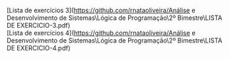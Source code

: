 [Lista de exercícios 3](https://github.com/rnataoliveira/Análise e Desenvolvimento de Sistemas\Lógica de Programação\2º Bimestre\LISTA DE EXERCICIO-3.pdf)  
[Lista de exercícios 4](https://github.com/rnataoliveira/Análise e Desenvolvimento de Sistemas\Lógica de Programação\2º Bimestre\LISTA DE EXERCICIO-4.pdf)